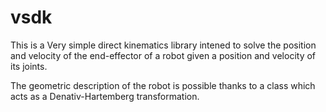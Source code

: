 # vsdk
This is a Very simple direct kinematics library intened to solve the position and velocity of the end-effector of a robot given a position and velocity of its joints.

The geometric description of the robot is possible thanks to a class which acts as a Denativ-Hartemberg transformation.

